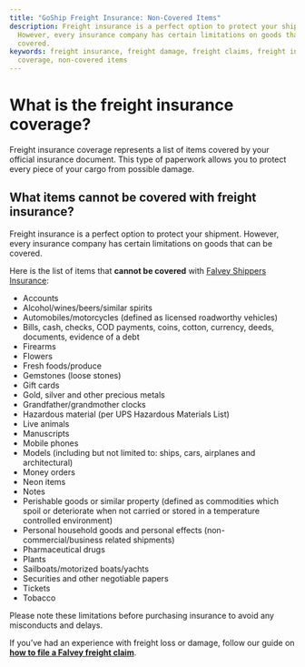 ```yaml
---
title: "GoShip Freight Insurance: Non-Covered Items"
description: Freight insurance is a perfect option to protect your shipment.
  However, every insurance company has certain limitations on goods that can be
  covered.
keywords: freight insurance, freight damage, freight claims, freight insurance
  coverage, non-covered items
---
```

# **What is the freight insurance coverage?**

Freight insurance coverage represents a list of items covered by your official insurance document. This type of paperwork allows you to protect every piece of your cargo from possible damage. 

## **What items cannot be covered with freight insurance?**

Freight insurance is a perfect option to protect your shipment. However, every insurance company has certain limitations on goods that can be covered.

Here is the list of items that **cannot be covered** with [Falvey Shippers Insurance](https://falveyinsurancegroup.com/falvey-shippers-insurance/):

* Accounts
* Alcohol/wines/beers/similar spirits
* Automobiles/motorcycles (defined as licensed roadworthy vehicles)
* Bills, cash, checks, COD payments, coins, cotton, currency, deeds, documents, evidence of a debt
* Firearms
* Flowers
* Fresh foods/produce
* Gemstones (loose stones)
* Gift cards
* Gold, silver and other precious metals
* Grandfather/grandmother clocks
* Hazardous material (per UPS Hazardous Materials List)
* Live animals
* Manuscripts
* Mobile phones
* Models (including but not limited to: ships, cars, airplanes and architectural)
* Money orders
* Neon items
* Notes
* Perishable goods or similar property (defined as commodities which spoil or deteriorate when not carried or stored in a temperature controlled environment)
* Personal household goods and personal effects (non-commercial/business related shipments)
* Pharmaceutical drugs
* Plants
* Sailboats/motorized boats/yachts
* Securities and other negotiable papers
* Tickets
* Tobacco

Please note these limitations before purchasing insurance to avoid any misconducts and delays.

If you’ve had an experience with freight loss or damage, follow our guide on **[how to file a Falvey freight claim](https://www.goship.com/falvey-freight-claim/)**.